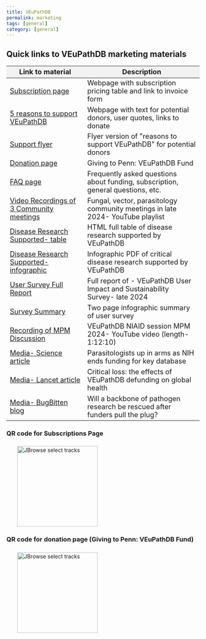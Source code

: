```yaml
---
title: VEuPathDB 
permalink: marketing
tags: [general]
category: [general]
---
```



<html lang="en">
<head>
  <meta charset="UTF-8">
  <title>Quick links to VEuPathDB promotional/marketing materials</title>
  <style>
    table {
      width: 100%;
      border-collapse: collapse;
      font-size: 18px;
    }

    th, td {
      border: 1px solid #000;
      padding: 8px;
      text-align: left;
    }

    th {
      background-color: #f2f2f2;
    }
  </style>
</head>
<body>

<h2>Quick links to VEuPathDB marketing materials</h2>

  <table>
    <thead>
      <tr>
        <th>Link to material</th>
        <th>Description</th>
      </tr>
    </thead>
    <tbody>
      <tr>
        <td><a target="_blank" href="https://veupathdb.org/veupathdb/app/static-content/subscriptions.html">Subscription page</a></td>
        <td>Webpage with subscription pricing table and link to invoice form</td>
      </tr>
      <tr>
        <td><a target="_blank" href="https://veupathdb.org/veupathdb/app/static-content/why-support.html">5 reasons to support VEuPathDB</a></td>
        <td>Webpage with text for potential donors, user quotes, links to donate</td>
      </tr>
      <tr>
        <td><a target="_blank" href="https://static-content.veupathdb.org/documents/VEuPathDB_Support_Flyer.pdf">Support flyer</a></td>
        <td>Flyer version of "reasons to support VEuPathDB" for potential donors</td>
      </tr>
      <tr>
        <td><a target="_blank" href="https://giving.apps.upenn.edu/fund?program=SAS&fund=605878">Donation page</a></td>
        <td>Giving to Penn: VEuPathDB Fund</td>
      </tr>
      <tr>
        <td><a target="_blank" href="https://veupathdb.org/veupathdb/app/static-content/faq.html">FAQ page</a></td>
        <td>Frequently asked questions about funding, subscription, general questions, etc.</td>
      </tr>
      <tr>
        <td><a target="_blank" href="https://www.youtube.com/playlist?list=PLWzQB3i5sYAJPNE0fhag6Dm0TKwwMsQjE">Video Recordings of 3 Community meetings</a></td>
        <td>Fungal, vector, parasitology community meetings in late 2024- YouTube playlist</td>
      </tr>
      <tr>
        <td><a target="_blank" href="https://veupathdb.org/veupathdb/app/static-content/disease-research.html">Disease Research Supported- table</a></td>
        <td>HTML full table of disease research supported by VEuPathDB</td>
      </tr>
      <tr>
        <td><a target="_blank" href="https://static-content.veupathdb.org/documents/Disease_Research_Supported.pdf">Disease Research Supported- infographic</a></td>
        <td>Infographic PDF of critical disease research supported by VEuPathDB</td>
      </tr>
      <tr>
        <td><a target="_blank" href="https://static-content.veupathdb.org/documents/PUBLIC_REPORT_VEuPathDB_User_Impact_Sustainability_Survey.pdf">User Survey Full Report</a></td>
        <td>Full report of - VEuPathDB User Impact and Sustainability Survey- late 2024</td>
      </tr>
      <tr>
        <td><a target="_blank" href="https://static-content.veupathdb.org/documents/Survey_Summary.pdf">Survey Summary</a></td>
        <td>Two page infographic summary of user survey</td>
      </tr>
      <tr>
        <td><a target="_blank" href="https://www.youtube.com/watch?v=zyF4dUnSG5Q">Recording of MPM Discussion</a></td>
        <td>VEuPathDB NIAID session MPM 2024- YouTube video (length- 1:12:10)</td>
      </tr>
      <tr>
        <td><a target="_blank" href="https://www.science.org/content/article/parasitologists-arms-nih-ends-funding-key-database">Media- Science article</a></td>
        <td>Parasitologists up in arms as NIH ends funding for key database</td>
      </tr>
      <tr>
        <td><a target="_blank" href="https://www.thelancet.com/journals/lanmic/article/PIIS2666-5247(24)00241-6/fulltext">Media- Lancet article</a></td>
        <td>Critical loss: the effects of VEuPathDB defunding on global health</td>
      </tr>
      <tr>
        <td><a target="_blank" href="https://blogs.biomedcentral.com/bugbitten/2024/09/20/will-a-backbone-of-pathogen-research-be-rescued-after-funders-pull-the-plug/">Media- BugBitten blog</a></td>
        <td>Will a backbone of pathogen research be rescued after funders pull the plug?</td>
      </tr>
    </tbody>
  </table>

 <h3>QR code for Subscriptions Page</h3>
  <img style="width: 15em; margin-top: .5em; margin-left: 2em;" src="{{ "/assets/images/qr_code_subscription.png" | absolute_url }}" alt="JBrowse select tracks"/>

  <h3>QR code for donation page (Giving to Penn: VEuPathDB Fund)</h3>
  <img style="width: 15em; margin-top: .5em; margin-left: 2em;" src="{{ "/assets/images/qr_code_donation.png" | absolute_url }}" alt="JBrowse select tracks"/>

</body>
</html>
